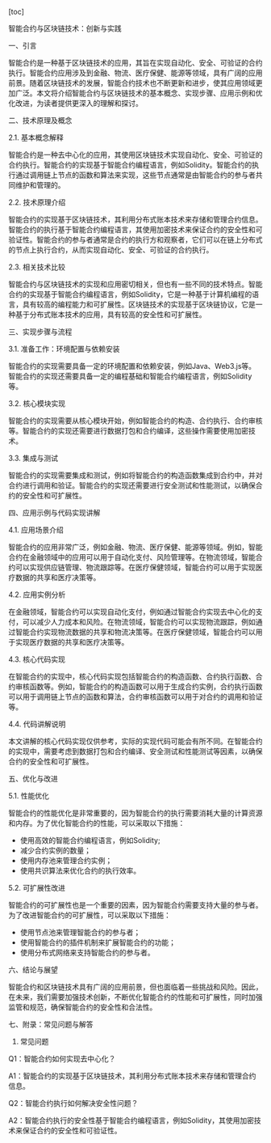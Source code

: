 
[toc]                    
                
                
智能合约与区块链技术：创新与实践

一、引言

智能合约是一种基于区块链技术的应用，其旨在实现自动化、安全、可验证的合约执行。智能合约应用涉及到金融、物流、医疗保健、能源等领域，具有广阔的应用前景。随着区块链技术的发展，智能合约技术也不断更新和进步，使其应用领域更加广泛。本文将介绍智能合约与区块链技术的基本概念、实现步骤、应用示例和优化改进，为读者提供更深入的理解和探讨。

二、技术原理及概念

2.1. 基本概念解释

智能合约是一种去中心化的应用，其使用区块链技术实现自动化、安全、可验证的合约执行。智能合约的实现基于智能合约编程语言，例如Solidity。智能合约的执行通过调用链上节点的函数和算法来实现，这些节点通常是由智能合约的参与者共同维护和管理的。

2.2. 技术原理介绍

智能合约的实现基于区块链技术，其利用分布式账本技术来存储和管理合约信息。智能合约的执行基于智能合约编程语言，其使用加密技术来保证合约的安全性和可验证性。智能合约的参与者通常是合约的执行方和观察者，它们可以在链上分布式的节点上执行合约，从而实现自动化、安全、可验证的合约执行。

2.3. 相关技术比较

智能合约与区块链技术的实现和应用密切相关，但也有一些不同的技术特点。智能合约的实现基于智能合约编程语言，例如Solidity，它是一种基于计算机编程的语言，具有较高的编程能力和可扩展性。区块链技术的实现基于区块链协议，它是一种基于分布式账本技术的应用，具有较高的安全性和可扩展性。

三、实现步骤与流程

3.1. 准备工作：环境配置与依赖安装

智能合约的实现需要具备一定的环境配置和依赖安装，例如Java、Web3.js等。智能合约的实现还需要具备一定的编程基础和智能合约编程语言，例如Solidity等。

3.2. 核心模块实现

智能合约的实现需要从核心模块开始，例如智能合约的构造、合约执行、合约审核等。智能合约的实现还需要进行数据打包和合约编译，这些操作需要使用加密技术。

3.3. 集成与测试

智能合约的实现需要集成和测试，例如将智能合约的构造函数集成到合约中，并对合约进行调用和验证。智能合约的实现还需要进行安全测试和性能测试，以确保合约的安全性和可扩展性。

四、应用示例与代码实现讲解

4.1. 应用场景介绍

智能合约的应用非常广泛，例如金融、物流、医疗保健、能源等领域。例如，智能合约在金融领域中的应用可以用于自动化支付、风险管理等。在物流领域，智能合约可以实现供应链管理、物流跟踪等。在医疗保健领域，智能合约可以用于实现医疗数据的共享和医疗决策等。

4.2. 应用实例分析

在金融领域，智能合约可以实现自动化支付，例如通过智能合约实现去中心化的支付，可以减少人力成本和风险。在物流领域，智能合约可以实现物流跟踪，例如通过智能合约实现物流数据的共享和物流决策等。在医疗保健领域，智能合约可以用于实现医疗数据的共享和医疗决策等。

4.3. 核心代码实现

在智能合约的实现中，核心代码实现包括智能合约的构造函数、合约执行函数、合约审核函数等。例如，智能合约的构造函数可以用于生成合约实例，合约执行函数可以用于调用链上节点的函数和算法，合约审核函数可以用于对合约的调用和验证等。

4.4. 代码讲解说明

本文讲解的核心代码实现仅供参考，实际的实现代码可能会有所不同。在智能合约的实现中，需要考虑到数据打包和合约编译、安全测试和性能测试等因素，以确保合约的安全性和可扩展性。

五、优化与改进

5.1. 性能优化

智能合约的性能优化是非常重要的，因为智能合约的执行需要消耗大量的计算资源和内存。为了优化智能合约的性能，可以采取以下措施：

- 使用高效的智能合约编程语言，例如Solidity;
- 减少合约实例的数量；
- 使用内存池来管理合约实例；
- 使用共识算法来优化合约的执行效率。

5.2. 可扩展性改进

智能合约的可扩展性也是一个重要的因素，因为智能合约需要支持大量的参与者。为了改进智能合约的可扩展性，可以采取以下措施：

- 使用节点池来管理智能合约的参与者；
- 使用智能合约的插件机制来扩展智能合约的功能；
- 使用分布式网络来支持智能合约的参与者。

六、结论与展望

智能合约和区块链技术具有广阔的应用前景，但也面临着一些挑战和风险。因此，在未来，我们需要加强技术创新，不断优化智能合约的性能和可扩展性，同时加强监管和规范，确保智能合约的安全性和合法性。

七、附录：常见问题与解答

1. 常见问题

Q1：智能合约如何实现去中心化？

A1：智能合约的实现基于区块链技术，其利用分布式账本技术来存储和管理合约信息。

Q2：智能合约执行如何解决安全性问题？

A2：智能合约执行的安全性基于智能合约编程语言，例如Solidity，其使用加密技术来保证合约的安全性和可验证性。

